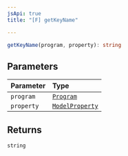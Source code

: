 ```yaml
---
jsApi: true
title: "[F] getKeyName"

---
```

```ts
getKeyName(program, property): string
```

## Parameters

| Parameter | Type |
| :------ | :------ |
| `program` | [`Program`](Interface.Program.md) |
| `property` | [`ModelProperty`](Interface.ModelProperty.md) |

## Returns

`string`
